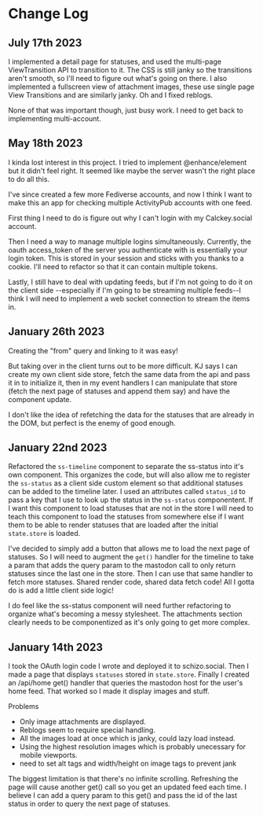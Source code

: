 # Change Log

## July 17th 2023

I implemented a detail page for statuses, and used the multi-page ViewTransition API to transition to it. The CSS is still janky so the transitions aren't smooth, so I'll need to figure out what's going on there. I also implemented a fullscreen view of attachment images, these use single page View Transitions and are similarly janky. Oh and I fixed reblogs.

None of that was important though, just busy work. I need to get back to implementing multi-account.

## May 18th 2023

I kinda lost interest in this project. I tried to implement @enhance/element but it didn't feel right. It seemed like maybe the server wasn't the right place to do all this.

I've since created a few more Fediverse accounts, and now I think I want to make this an app for checking multiple ActivityPub accounts with one feed.

First thing I need to do is figure out why I can't login with my Calckey.social account.

Then I need a way to manage multiple logins simultaneously. Currently, the oauth access_token of the server you authenticate with is essentially your login token. This is stored in your session and sticks with you thanks to a cookie. I'll need to refactor so that it can contain multiple tokens.

Lastly, I still have to deal with updating feeds, but if I'm not going to do it on the client side --especially if I'm going to be streaming multiple feeds--I think I will need to implement a web socket connection to stream the items in.

## January 26th 2023

Creating the "from" query and linking to it was easy!

But taking over in the client turns out to be more difficult. KJ says I can create my own client side store, fetch the same data from the api and pass it in to initialize it, then in my event handlers I can manipulate that store (fetch the next page of statuses and append them say) and have the component update.

I don't like the idea of refetching the data for the statuses that are already in the DOM, but perfect is the enemy of good enough.

## January 22nd 2023

Refactored the `ss-timeline` component to separate the ss-status into it's own component. This organizes the code, but will also allow me to register the `ss-status` as a client side custom element so that additional statuses can be added to the timeline later. I used an attributes called `status_id` to pass a key that I use to look up the status in the `ss-status` componentent. If I want this component to load statuses that are not in the store I will need to teach this component to load the statuses from somewhere else if I want them to be able to render statuses that are loaded after the initial `state.store` is loaded.

I've decided to simply add a button that allows me to load the next page of statuses. So I will need to augment the `get()` handler for the timeline to take a param that adds the query param to the mastodon call to only return statuses since the last one in the store. Then I can use that same handler to fetch more statuses. Shared render code, shared data fetch code! All I gotta do is add a little client side logic!

I do feel like the ss-status component will need further refactoring to organize what's becoming a messy stylesheet. The attachments section clearly needs to be componentized as it's only going to get more complex.

## January 14th 2023

I took the OAuth login code I wrote and deployed it to schizo.social. Then I made a page that displays `statuses` stored in `state.store`. Finally I created an /api/home get() handler that queries the mastodon host for the user's home feed. That worked so I made it display images and stuff.

Problems
- Only image attachments are displayed.
- Reblogs seem to require special handling.
- All the images load at once which is janky, could lazy load instead.
- Using the highest resolution images which is probably unecessary for mobile viewports.
- need to set alt tags and width/height on image tags to prevent jank

The biggest limitation is that there's no infinite scrolling. Refreshing the page will cause another get() call so you get an updated feed each time. I believe I can add a query param to this get() and pass the id of the last status in order to query the next page of statuses.

